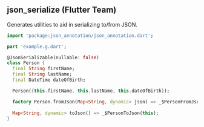 ## json_serialize (Flutter Team)

Generates utilities to aid in serializing to/from JSON.

```dart
import 'package:json_annotation/json_annotation.dart';

part 'example.g.dart';

@JsonSerializable(nullable: false)
class Person {
  final String firstName;
  final String lastName;
  final DateTime dateOfBirth;

  Person({this.firstName, this.lastName, this.dateOfBirth});

  factory Person.fromJson(Map<String, dynamic> json) => _$PersonFromJson(json);
  
  Map<String, dynamic> toJson() => _$PersonToJson(this);
}
```